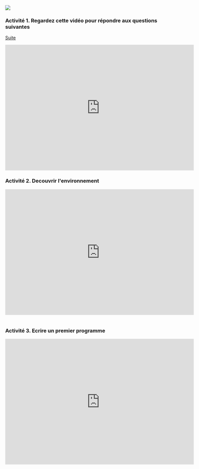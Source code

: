 
<html><body><img src="https://robohash.org/YOUR-TEXT.png?size=100x100"><br></body></html>


### Activité 1. Regardez cette vidéo pour répondre aux questions suivantes


<A href="suite.html">Suite</A><BR>


<html lang="fr">
  <body>   
      <iframe width="600" height="400" src="https://www.youtube-nocookie.com/embed/xhjgvhZQ-j8" frameborder="0" allow="accelerometer;       autoplay; encrypted-media; gyroscope; picture-in-picture" allowfullscreen></iframe>
      <br>
  </body>
</html>


### Activité 2. Decouvrir l'environnement

<html lang="fr">
  <body>
<div class="sketchfab-embed-wrapper"><iframe width="600" height="400" src="https://sketchfab.com/models/5db01a6d5e89455d94f169a7e5035a0b/embed?autospin=0.2&amp;autostart=1" frameborder="0" allow="autoplay; fullscreen; vr" mozallowfullscreen="true" webkitallowfullscreen="true"></iframe>

</div>
    <br>
  </body>
</html>


### Activité 3. Ecrire un premier programme

<html lang="fr">
<head>
  <meta charset="utf-8">

  <title>Theme 1</title>
  <meta name="description" content="Internet">
  <meta name="author" content="SR">

  <link rel="stylesheet" href="css/styles.css?v=1.0">

</head>

<body>

  <iframe src="https://trinket.io/embed/python/2434a5636e" width="600" height="400" frameborder="0" marginwidth="0" marginheight="0" allowfullscreen></iframe>
  
</body>
</html>


